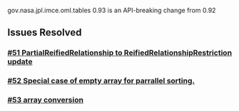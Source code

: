 gov.nasa.jpl.imce.oml.tables 0.93 is an API-breaking change from 0.92

## Issues Resolved

### [#51 PartialReifiedRelationship to ReifiedRelationshipRestriction update](https://github.com/JPL-IMCE/gov.nasa.jpl.imce.oml.tables/issues/51)

### [#52 Special case of empty array for parrallel sorting.](https://github.com/JPL-IMCE/gov.nasa.jpl.imce.oml.tables/issues/52)

### [#53 array conversion](https://github.com/JPL-IMCE/gov.nasa.jpl.imce.oml.tables/issues/53)
